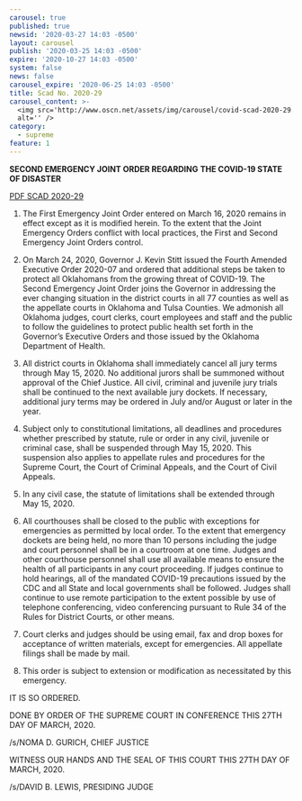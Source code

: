 ```yaml
---
carousel: true
published: true
newsid: '2020-03-27 14:03 -0500'
layout: carousel
publish: '2020-03-25 14:03 -0500'
expire: '2020-10-27 14:03 -0500'
system: false
news: false
carousel_expire: '2020-06-25 14:03 -0500'
title: Scad No. 2020-29
carousel_content: >-
  <img src='http://www.oscn.net/assets/img/carousel/covid-scad-2020-29.jpg'
  alt='' />
category:
  - supreme
feature: 1
---
```

**SECOND EMERGENCY JOINT ORDER REGARDING** 
**THE COVID-19 STATE OF DISASTER**

[PDF SCAD 2020-29](http://www.oscn.net/images/news/SCAD-2020-29.pdf)

1.	The First Emergency Joint Order entered on March 16, 2020 remains in effect except as it is modified herein. To the extent that the Joint Emergency Orders conflict with local practices, the First and Second Emergency Joint Orders control.

2.	On March 24, 2020, Governor J. Kevin Stitt issued the Fourth Amended Executive Order 2020-07 and ordered that additional steps be taken to protect all Oklahomans from the growing threat of COVID-19.  The Second Emergency Joint Order joins the Governor in addressing the ever changing situation in the district courts in all 77 counties as well as the appellate courts in Oklahoma and Tulsa Counties. We admonish all Oklahoma judges, court clerks, court employees and staff and the public to follow the guidelines to protect public health set forth in the Governor’s Executive Orders and those issued by the Oklahoma Department of Health. 

3.	All district courts in Oklahoma shall immediately cancel all jury terms through May 15, 2020.  No additional jurors shall be summoned without approval of the Chief Justice.  All civil, criminal and juvenile jury trials shall be continued to the next available jury dockets.  If necessary, additional jury terms may be ordered in July and/or August or later in the year.

4.	Subject only to constitutional limitations, all deadlines and procedures whether prescribed by statute, rule or order in any civil, juvenile or criminal case, shall be suspended through May 15, 2020. This suspension also applies to appellate rules and procedures for the Supreme Court, the Court of Criminal Appeals, and the Court of Civil Appeals.  

5.	In any civil case, the statute of limitations shall be extended through May 15, 2020. 

6.	All courthouses shall be closed to the public with exceptions for emergencies as permitted by local order.   To the extent that emergency dockets are being held, no more than 10 persons including the judge and court personnel shall be in a courtroom at one time.  Judges and other courthouse personnel shall use all available means to ensure the health of all participants in any court proceeding. If judges continue to hold hearings, all of the mandated COVID-19 precautions issued by the CDC and all State and local governments shall be followed.  Judges shall continue to use remote participation to the extent possible by use of telephone conferencing, video conferencing pursuant to Rule 34 of the Rules for District Courts, or other means. 

7.	Court clerks and judges should be using email, fax and drop boxes for acceptance of written materials, except for emergencies.  All appellate filings shall be made by mail. 

8.	This order is subject to extension or modification as necessitated by this emergency.


IT IS SO ORDERED.   

DONE BY ORDER OF THE SUPREME COURT IN CONFERENCE THIS 27TH DAY OF MARCH, 2020.

/s/NOMA D. GURICH, CHIEF JUSTICE

WITNESS OUR HANDS AND THE SEAL OF THIS COURT THIS 27TH DAY OF MARCH, 2020. 

/s/DAVID B. LEWIS, PRESIDING JUDGE
